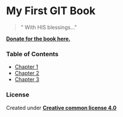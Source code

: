 # My First GIT Book
> " With HIS blessings..."

__[Donate for the book here.](https://deepalikayande.blogspot.com/)__

### Table of Contents
* [Chapter 1](ch1)
* [Chapter 2](ch2)
* [Chapter 3](ch3)


### License
Created under **[Creative common license 4.0](https://creativecommons.org/licenses/by/4.0/legalcode)**


